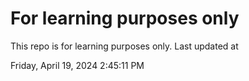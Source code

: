 # For learning purposes only
This repo is for learning purposes only.
Last updated at

Friday, April 19, 2024 2:45:11 PM

